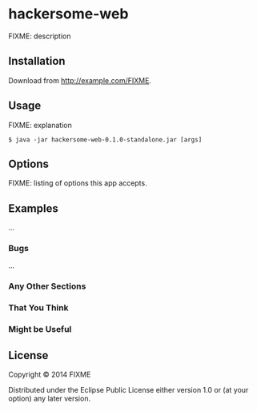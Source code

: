 # hackersome-web

FIXME: description

## Installation

Download from http://example.com/FIXME.

## Usage

FIXME: explanation

    $ java -jar hackersome-web-0.1.0-standalone.jar [args]

## Options

FIXME: listing of options this app accepts.

## Examples

...

### Bugs

...

### Any Other Sections
### That You Think
### Might be Useful

## License

Copyright © 2014 FIXME

Distributed under the Eclipse Public License either version 1.0 or (at
your option) any later version.
